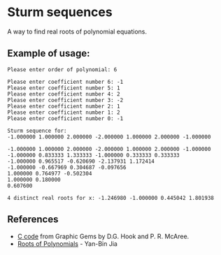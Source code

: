 # Sturm sequences

A way to find real roots of polynomial equations.

## Example of usage:

```
Please enter order of polynomial: 6

Please enter coefficient number 6: -1
Please enter coefficient number 5: 1
Please enter coefficient number 4: 2
Please enter coefficient number 3: -2
Please enter coefficient number 2: 1
Please enter coefficient number 1: 2
Please enter coefficient number 0: -1

Sturm sequence for:
-1.000000 1.000000 2.000000 -2.000000 1.000000 2.000000 -1.000000 

-1.000000 1.000000 2.000000 -2.000000 1.000000 2.000000 -1.000000 
-1.000000 0.833333 1.333333 -1.000000 0.333333 0.333333 
-1.000000 0.965517 -0.620690 -2.137931 1.172414 
-1.000000 -0.667969 0.304687 -0.097656 
1.000000 0.764977 -0.502304 
1.000000 0.180000 
0.607600 

4 distinct real roots for x: -1.246980 -1.000000 0.445042 1.801938 
```

## References
* [C code](https://webdocs.cs.ualberta.ca/~graphics/books/GraphicsGems/gems/Sturm/) from Graphic Gems by D.G. Hook and P. R. McAree.
* [Roots of Polynomials](polyroots.pdf) - Yan-Bin Jia 